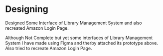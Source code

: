 # Designing
Designed Some Interface of Library Management System and also recreated Amazon Login Page.

Although Not Complete but yet some interfaces of Library Management System I have made using Figma and therby attached its prototype above.
Also tried to recreate Amazon Login Page.
